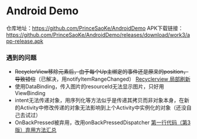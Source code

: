 # Android Demo

仓库地址：https://github.com/PrinceSaoKe/AndroidDemo
APK下载链接：https://github.com/PrinceSaoKe/AndroidDemo/releases/download/work3/app-release.apk

### 遇到的问题

* ~~RecyclerView移除元素后，由于每个Up主绑定的事件还是原来的position，导致错位~~（已解决，用notifyItemRangeChanged） [Recyclerview 局部刷新](https://blog.csdn.net/dianzi314779725/article/details/99829585)
* 使用DataBinding，传入图片的resourceId无法显示图片，只好用ViewBinding
* intent无法传递对象，用序列化等方法似乎是传递其拷贝而非对象本身，在新的Activity中修改传递的对象无法影响到上个Activity中实例化的对象（还没自己去试过）
* OnBackPressed被弃用，改用onBackPressedDispatcher [第一行代码（第3版）弃用方法汇总](https://zhuanlan.zhihu.com/p/625972098)